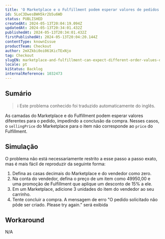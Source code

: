 ```yaml
---
title: 'O Marketplace e o Fulfillment podem esperar valores de pedidos diferentes devido a determinadas condições de compra'
id: 5LoC3DwesBWH5kr2b5u6WD
status: PUBLISHED
createdAt: 2024-05-13T20:04:19.094Z
updatedAt: 2024-05-13T20:34:01.432Z
publishedAt: 2024-05-13T20:34:01.432Z
firstPublishedAt: 2024-05-13T20:04:20.144Z
contentType: knownIssue
productTeam: Checkout
author: 2mXZkbi0oi061KicTExNjo
tag: Checkout
slugEN: marketplace-and-fulfillment-can-expect-different-order-values-due-to-certain-purchase-conditions
locale: pt
kiStatus: Backlog
internalReference: 1032473
---
```


## Sumário

>ℹ️ Este problema conhecido foi traduzido automaticamente do inglês.


As camadas do Marketplace e do Fulfillment podem esperar valores diferentes para o pedido, impedindo a conclusão da compra.
Nesses casos, o `sellingPrice` do Marketplace para o item não corresponde ao `price` do Fulfillment.

## Simulação


O problema não está necessariamente restrito a esse passo a passo exato, mas é mais fácil de reproduzir da seguinte forma:

1. Defina as casas decimais do Marketplace e do vendedor como zero.
2. Na conta do vendedor, defina o preço de um item como 49950,00 e uma promoção de Fulfillment que aplique um desconto de 15% a ele.
3. Em um Marketplace, adicione 3 unidades do item do vendedor ao seu carrinho.
4. Tente concluir a compra. A mensagem de erro "O pedido solicitado não pôde ser criado. Please try again." será exibida

## Workaround


N/A





